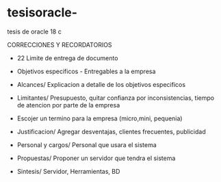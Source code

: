 # tesisoracle-
tesis de oracle 18 c



CORRECCIONES Y RECORDATORIOS

- 22 Limite de entrega de documento

- Objetivos especificos - Entregables a la empresa
- Alcances/ Explicacion a detalle de los objetivos especificos
- Limitantes/ Presupuesto, quitar confianza por inconsistencias, tiempo de 
  atencion por parte de la empresa
- Escojer un termino para la empresa (micro,mini, pequenia)

- Justificacion/ Agregar desventajas, clientes frecuentes, publicidad
- Personal y cargos/ Personal que usara el sistema
- Propuestas/ Proponer un servidor que tendra el sistema
- Sintesis/ Servidor, Herramientas, BD
